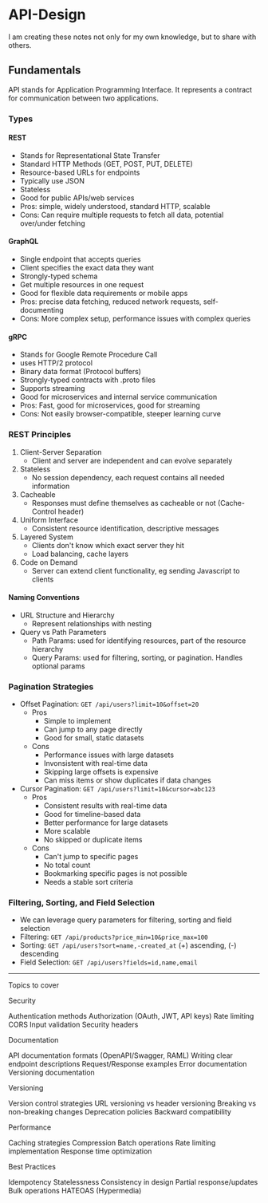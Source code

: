 # API-Design
I am creating these notes not only for my own knowledge, but to share with others.

## Fundamentals
API stands for Application Programming Interface. It represents a contract for communication between two applications.

### Types
#### REST
- Stands for Representational State Transfer
- Standard HTTP Methods (GET, POST, PUT, DELETE)
- Resource-based URLs for endpoints
- Typically use JSON
- Stateless
- Good for public APIs/web services
- Pros: simple, widely understood, standard HTTP, scalable
- Cons: Can require multiple requests to fetch all data, potential over/under fetching

#### GraphQL
- Single endpoint that accepts queries
- Client specifies the exact data they want
- Strongly-typed schema
- Get multiple resources in one request
- Good for flexible data requirements or mobile apps
- Pros: precise data fetching, reduced network requests, self-documenting
- Cons: More complex setup, performance issues with complex queries

#### gRPC
- Stands for Google Remote Procedure Call
- uses HTTP/2 protocol
- Binary data format (Protocol buffers)
- Strongly-typed contracts with .proto files
- Supports streaming
- Good for microservices and internal service communication
- Pros: Fast, good for microservices, good for streaming
- Cons: Not easily browser-compatible, steeper learning curve

### REST Principles
1. Client-Server Separation
    - Client and server are independent and can evolve separately
2. Stateless
    - No session dependency, each request contains all needed information
3. Cacheable
    - Responses must define themselves as cacheable or not (Cache-Control header)
4. Uniform Interface
    - Consistent resource identification, descriptive messages
5. Layered System
    - Clients don't know which exact server they hit
    - Load balancing, cache layers
6. Code on Demand
    - Server can extend client functionality, eg sending Javascript to clients

#### Naming Conventions
- URL Structure and Hierarchy
    - Represent relationships with nesting
- Query vs Path Parameters
    - Path Params: used for identifying resources, part of the resource hierarchy
    - Query Params: used for filtering, sorting, or pagination. Handles optional params

### Pagination Strategies
- Offset Pagination: ```GET /api/users?limit=10&offset=20```
    - Pros
        - Simple to implement
        - Can jump to any page directly
        - Good for small, static datasets
    - Cons
        - Performance issues with large datasets
        - Invonsistent with real-time data
        - Skipping large offsets is expensive
        - Can miss items or show duplicates if data changes
- Cursor Pagination: ```GET /api/users?limit=10&cursor=abc123```
    - Pros
        - Consistent results with real-time data
        - Good for timeline-based data
        - Better performance for large datasets
        - More scalable
        - No skipped or duplicate items
    - Cons
        - Can't jump to specific pages
        - No total count
        - Bookmarking specific pages is not possible
        - Needs a stable sort criteria

### Filtering, Sorting, and Field Selection
- We can leverage query parameters for filtering, sorting and field selection
- Filtering: ```GET /api/products?price_min=10&price_max=100```
- Sorting: ```GET /api/users?sort=name,-created_at``` (+) ascending, (-) descending
- Field Selection: ```GET /api/users?fields=id,name,email```

***
Topics to cover

Security

Authentication methods
Authorization (OAuth, JWT, API keys)
Rate limiting
CORS
Input validation
Security headers


Documentation

API documentation formats (OpenAPI/Swagger, RAML)
Writing clear endpoint descriptions
Request/Response examples
Error documentation
Versioning documentation


Versioning

Version control strategies
URL versioning vs header versioning
Breaking vs non-breaking changes
Deprecation policies
Backward compatibility


Performance

Caching strategies
Compression
Batch operations
Rate limiting implementation
Response time optimization


Best Practices

Idempotency
Statelessness
Consistency in design
Partial response/updates
Bulk operations
HATEOAS (Hypermedia)